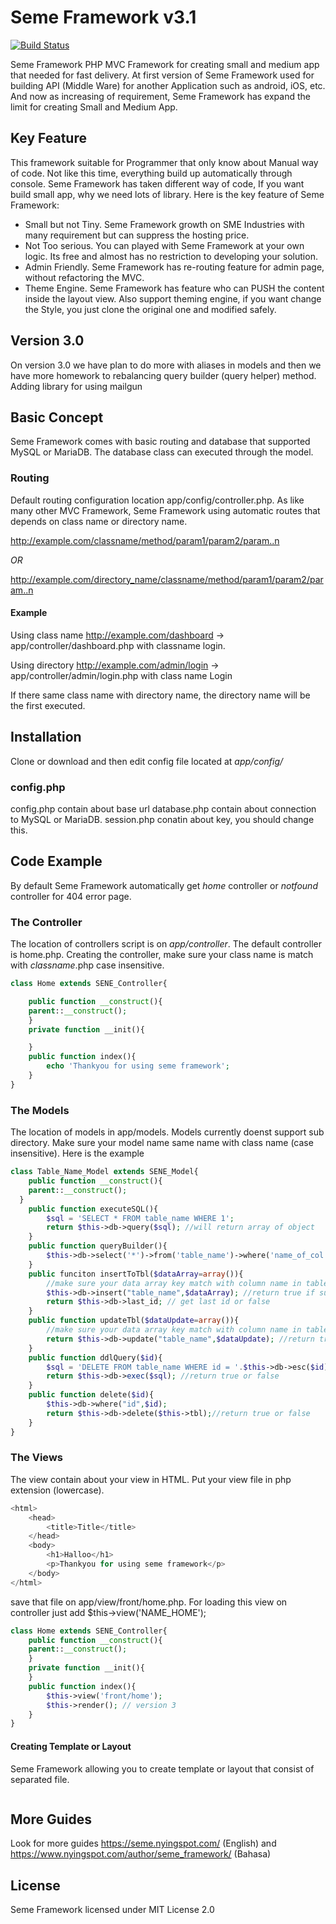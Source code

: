 # Seme Framework v3.1
[![Build Status](https://travis-ci.org/drosanda/seme-framework-v3.svg?branch=master)](https://travis-ci.org/drosanda/seme-framework-v3)

Seme Framework PHP MVC Framework for creating small and medium app that needed for fast delivery. At first version of Seme Framework used for building API (Middle Ware) for another Application such as android, iOS, etc. And now as increasing of requirement, Seme Framework has expand the limit for creating Small and Medium App.

## Key Feature
This framework suitable for Programmer that only know about Manual way of code. Not like this time, everything build up automatically through console. Seme Framework has taken different way of code, If you want build small app, why we need lots of library. Here is the key feature of Seme Framework:

 - Small but not Tiny. Seme Framework growth on SME Industries with many requirement but can suppress the hosting price.
 - Not Too serious. You can played with Seme Framework at your own logic. Its free and almost has no restriction to developing your solution.
 - Admin Friendly. Seme Framework has re-routing feature for admin page, without refactoring the MVC.
 - Theme Engine. Seme Framework has feature who can PUSH the content inside the layout view. Also support theming engine, if you want change the Style, you just clone the original one and modified safely.

## Version 3.0
On version 3.0 we have plan to do more with aliases in models and then we have more homework to rebalancing query builder (query helper) method.
Adding library for using mailgun

## Basic Concept
Seme Framework comes with basic routing and database that supported MySQL or MariaDB.
The database class can executed through the model.

### Routing
Default routing configuration location
app/config/controller.php.
As like many other MVC Framework, Seme Framework using automatic routes that depends on class name or directory name.

http://example.com/classname/method/param1/param2/param..n

*OR*

http://example.com/directory_name/classname/method/param1/param2/param..n

#### Example
Using class name
http://example.com/dashboard -> app/controller/dashboard.php with classname login.

Using directory
http://example.com/admin/login -> app/controller/admin/login.php with class name Login

If there same class name with directory name, the directory name will be the first executed.

## Installation
Clone or download and then edit config file located at *app/config/*

### config.php
config.php contain about base url
database.php contain about connection to MySQL or MariaDB.
session.php conatin about key, you should change this.

## Code Example
By default Seme Framework automatically get *home* controller or *notfound* controller for 404 error page.

### The Controller
The location of controllers script is on *app/controller*. The default controller is home.php.
Creating the controller, make sure your class name is match with *classname*.php case insensitive.
```php
class Home extends SENE_Controller{

	public function __construct(){
    parent::__construct();
	}
	private function __init(){

	}
	public function index(){
		echo 'Thankyou for using seme framework';
	}
}
```

### The Models
The location of models in app/models. Models currently doenst support sub directory. Make sure your model name same name with class name (case insensitive).
Here is the example
```php
class Table_Name_Model extends SENE_Model{
	public function __construct(){
    parent::__construct();
  }
	public function executeSQL(){
		$sql = 'SELECT * FROM table_name WHERE 1';
		return $this->db->query($sql); //will return array of object
	}
	public function queryBuilder(){
		$this->db->select('*')->from('table_name')->where('name_of_col','value_desired')->get("object",0); //array of (object) or (array) of array, second debug true or false
	}
	public funciton insertToTbl($dataArray=array()){
		//make sure your data array key match with column name in table
		$this->db->insert("table_name",$dataArray); //return true if sucess or false if fail
		return $this->db->last_id; // get last id or false
	}
	public function updateTbl($dataUpdate=array()){
		//make sure your data array key match with column name in table
		return $this->db->update("table_name",$dataUpdate); //return true if sucess or false if fail
	}
	public function ddlQuery($id){
		$sql = 'DELETE FROM table_name WHERE id = '.$this->db->esc($id); //insert update delete with escaped value
		return $this->db->exec($sql); //return true or false
	}
	public function delete($id){
		$this->db->where("id",$id);
		return $this->db->delete($this->tbl);//return true or false
	}
}
```

### The Views
The view contain about your view in HTML. Put your view file in php extension (lowercase).

```php
<html>
	<head>
		<title>Title</title>
	</head>
	<body>
		<h1>Halloo</h1>
		<p>Thankyou for using seme framework</p>
	</body>
</html>
```
save that file on app/view/front/home.php. For loading this view on controller just add $this->view('NAME_HOME');
```php
class Home extends SENE_Controller{
	public function __construct(){
    parent::__construct();
	}
	private function __init(){
	}
	public function index(){
		$this->view('front/home');
		$this->render(); // version 3
	}
}
```

#### Creating Template or Layout
Seme Framework allowing you to create template or layout that consist of separated file.
```php

```

## More Guides
Look for more guides https://seme.nyingspot.com/ (English) and https://www.nyingspot.com/author/seme_framework/ (Bahasa)

## License
Seme Framework licensed under MIT License 2.0
